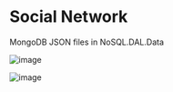 # Social Network
MongoDB JSON files in NoSQL.DAL.Data

![image](https://github.com/SerbulovArtem/NoSQL/assets/90275648/c5618103-394b-4de5-a7a1-29eac7f6d530)

![image](https://github.com/SerbulovArtem/NoSQL/assets/90275648/6b92f6a4-5767-4233-8afd-c0856f310af5)
